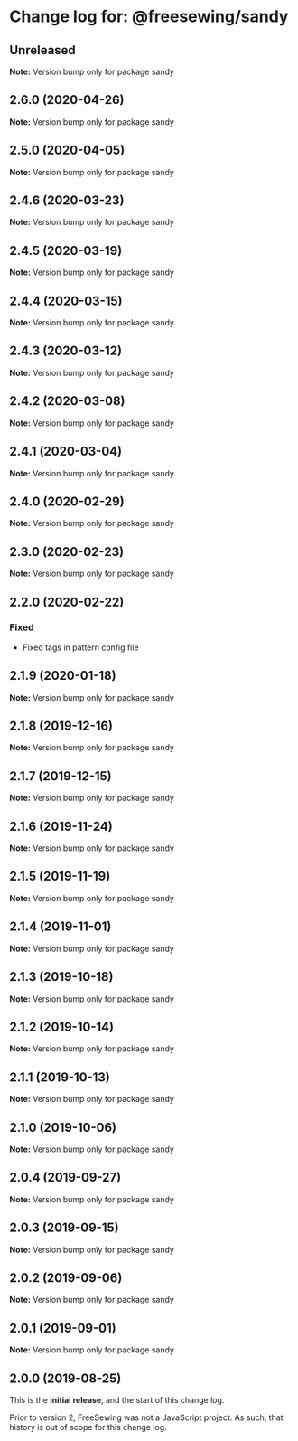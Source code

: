 # Change log for: @freesewing/sandy

## Unreleased

**Note:** Version bump only for package sandy

## 2.6.0 (2020-04-26)

**Note:** Version bump only for package sandy

## 2.5.0 (2020-04-05)

**Note:** Version bump only for package sandy

## 2.4.6 (2020-03-23)

**Note:** Version bump only for package sandy

## 2.4.5 (2020-03-19)

**Note:** Version bump only for package sandy

## 2.4.4 (2020-03-15)

**Note:** Version bump only for package sandy

## 2.4.3 (2020-03-12)

**Note:** Version bump only for package sandy

## 2.4.2 (2020-03-08)

**Note:** Version bump only for package sandy

## 2.4.1 (2020-03-04)

**Note:** Version bump only for package sandy

## 2.4.0 (2020-02-29)

**Note:** Version bump only for package sandy

## 2.3.0 (2020-02-23)

**Note:** Version bump only for package sandy

## 2.2.0 (2020-02-22)

### Fixed

- Fixed tags in pattern config file

## 2.1.9 (2020-01-18)

**Note:** Version bump only for package sandy

## 2.1.8 (2019-12-16)

**Note:** Version bump only for package sandy

## 2.1.7 (2019-12-15)

**Note:** Version bump only for package sandy

## 2.1.6 (2019-11-24)

**Note:** Version bump only for package sandy

## 2.1.5 (2019-11-19)

**Note:** Version bump only for package sandy

## 2.1.4 (2019-11-01)

**Note:** Version bump only for package sandy

## 2.1.3 (2019-10-18)

**Note:** Version bump only for package sandy

## 2.1.2 (2019-10-14)

**Note:** Version bump only for package sandy

## 2.1.1 (2019-10-13)

**Note:** Version bump only for package sandy

## 2.1.0 (2019-10-06)

**Note:** Version bump only for package sandy

## 2.0.4 (2019-09-27)

**Note:** Version bump only for package sandy

## 2.0.3 (2019-09-15)

**Note:** Version bump only for package sandy

## 2.0.2 (2019-09-06)

**Note:** Version bump only for package sandy

## 2.0.1 (2019-09-01)

**Note:** Version bump only for package sandy

## 2.0.0 (2019-08-25)

This is the **initial release**, and the start of this change log.

Prior to version 2, FreeSewing was not a JavaScript project.
As such, that history is out of scope for this change log.
